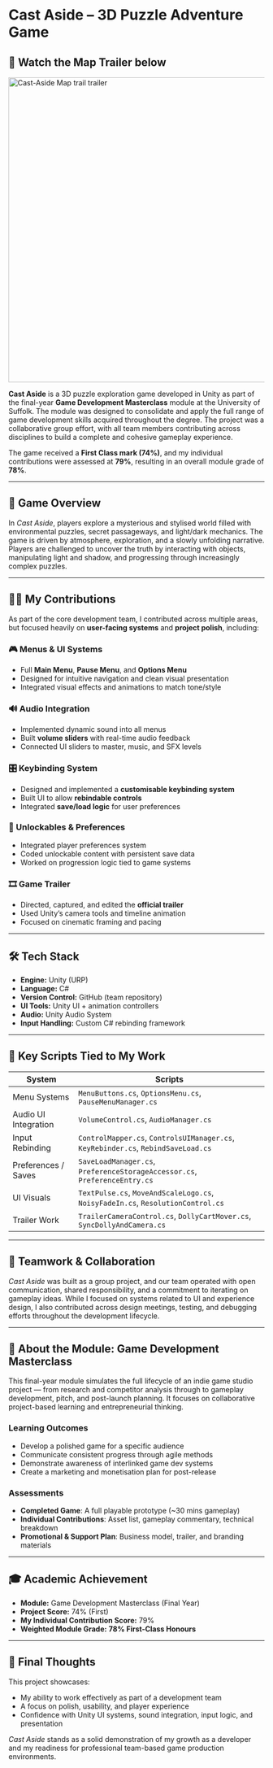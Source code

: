 # Cast Aside – 3D Puzzle Adventure Game

## 🎥 Watch the Map Trailer below

  <a href="https://www.youtube.com/watch?v=6sZfFVR30XE" target="_blank">
    <img src="https://img.youtube.com/vi/6sZfFVR30XE/0.jpg" alt="Cast-Aside Map trail trailer" width="600"/>
  </a>

**Cast Aside** is a 3D puzzle exploration game developed in Unity as part of the final-year **Game Development Masterclass** module at the University of Suffolk. The module was designed to consolidate and apply the full range of game development skills acquired throughout the degree. The project was a collaborative group effort, with all team members contributing across disciplines to build a complete and cohesive gameplay experience.

The game received a **First Class mark (74%)**, and my individual contributions were assessed at **79%**, resulting in an overall module grade of **78%**.

---

## 🧠 Game Overview

In *Cast Aside*, players explore a mysterious and stylised world filled with environmental puzzles, secret passageways, and light/dark mechanics. The game is driven by atmosphere, exploration, and a slowly unfolding narrative. Players are challenged to uncover the truth by interacting with objects, manipulating light and shadow, and progressing through increasingly complex puzzles.

---

## 👨‍💻 My Contributions

As part of the core development team, I contributed across multiple areas, but focused heavily on **user-facing systems** and **project polish**, including:

### 🎮 Menus & UI Systems
- Full **Main Menu**, **Pause Menu**, and **Options Menu**
- Designed for intuitive navigation and clean visual presentation
- Integrated visual effects and animations to match tone/style

### 🔊 Audio Integration
- Implemented dynamic sound into all menus
- Built **volume sliders** with real-time audio feedback
- Connected UI sliders to master, music, and SFX levels

### 🎛️ Keybinding System
- Designed and implemented a **customisable keybinding system**
- Built UI to allow **rebindable controls**
- Integrated **save/load logic** for user preferences

### 🔐 Unlockables & Preferences
- Integrated player preferences system
- Coded unlockable content with persistent save data
- Worked on progression logic tied to game systems

### 🎞️ Game Trailer
- Directed, captured, and edited the **official trailer**
- Used Unity’s camera tools and timeline animation
- Focused on cinematic framing and pacing

---

## 🛠 Tech Stack

- **Engine:** Unity (URP)
- **Language:** C#
- **Version Control:** GitHub (team repository)
- **UI Tools:** Unity UI + animation controllers
- **Audio:** Unity Audio System
- **Input Handling:** Custom C# rebinding framework

---

## 📁 Key Scripts Tied to My Work

| System               | Scripts |
|----------------------|---------|
| Menu Systems         | `MenuButtons.cs`, `OptionsMenu.cs`, `PauseMenuManager.cs` |
| Audio UI Integration | `VolumeControl.cs`, `AudioManager.cs` |
| Input Rebinding      | `ControlMapper.cs`, `ControlsUIManager.cs`, `KeyRebinder.cs`, `RebindSaveLoad.cs` |
| Preferences / Saves  | `SaveLoadManager.cs`, `PreferenceStorageAccessor.cs`, `PreferenceEntry.cs` |
| UI Visuals           | `TextPulse.cs`, `MoveAndScaleLogo.cs`, `NoisyFadeIn.cs`, `ResolutionControl.cs` |
| Trailer Work         | `TrailerCameraControl.cs`, `DollyCartMover.cs`, `SyncDollyAndCamera.cs` |

---

## 🧩 Teamwork & Collaboration

*Cast Aside* was built as a group project, and our team operated with open communication, shared responsibility, and a commitment to iterating on gameplay ideas. While I focused on systems related to UI and experience design, I also contributed across design meetings, testing, and debugging efforts throughout the development lifecycle.

---

## 📘 About the Module: Game Development Masterclass

This final-year module simulates the full lifecycle of an indie game studio project — from research and competitor analysis through to gameplay development, pitch, and post-launch planning. It focuses on collaborative project-based learning and entrepreneurial thinking.

### Learning Outcomes
- Develop a polished game for a specific audience
- Communicate consistent progress through agile methods
- Demonstrate awareness of interlinked game dev systems
- Create a marketing and monetisation plan for post-release

### Assessments
- **Completed Game**: A full playable prototype (~30 mins gameplay)
- **Individual Contributions**: Asset list, gameplay commentary, technical breakdown
- **Promotional & Support Plan**: Business model, trailer, and branding materials

---

## 🎓 Academic Achievement

- **Module:** Game Development Masterclass (Final Year)
- **Project Score:** 74% (First)
- **My Individual Contribution Score:** 79%
- **Weighted Module Grade:** **78% First-Class Honours**

---

## 🙌 Final Thoughts

This project showcases:
- My ability to work effectively as part of a development team
- A focus on polish, usability, and player experience
- Confidence with Unity UI systems, sound integration, input logic, and presentation

*Cast Aside* stands as a solid demonstration of my growth as a developer and my readiness for professional team-based game production environments.
